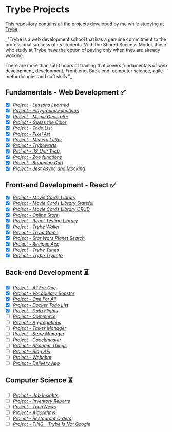# Trybe Projects

This repository contains all the projects developed by me while studying at [Trybe](https://www.betrybe.com/)

_"Trybe is a web development school that has a genuine commitment to the professional success of its students. With the Shared Success Model, those who study at Trybe have the option of paying only when they are already working.

There are more than 1500 hours of training that covers fundamentals of web development, development, Front-end, Back-end, computer science, agile methodologies and soft skills."_


## Fundamentals - Web Development :white_check_mark:

- [x] _[Project - Lessons Learned](modulo-1/1-lessons-learned)_
- [x] _[Project - Playground Functions](modulo-1/2-playground-functions)_
- [x] _[Project - Meme Generator](modulo-1/3-meme-generator)_
- [x] _[Project - Guess the Color](modulo-1/4-guess-the-color)_
- [x] _[Project - Todo List](modulo-1/5-todo-list)_
- [x] _[Project - Pixel Art](modulo-1/6-pixel-art)_
- [x] _[Project - Mistery Letter](modulo-1/7-mistery-letter)_
- [x] _[Project - Trybewarts](modulo-1/8-trybewarts)_
- [x] _[Project - JS Unit Tests](modulo-1/9-js-unity-tests)_
- [x] _[Project - Zoo functions](modulo-1/10-zoo-functions)_
- [x] _[Project - Shopping Cart](modulo-1/11-shopping-cart)_
- [x] _[Project - Jest Async and Mocking](modulo-1/12-jest-async-mocking)_

## Front-end Development - React :white_check_mark:

- [x] _[Project - Movie Cards Library](modulo-2/1-movie-cards-library)_
- [x] _[Project - Movie Cards Library Stateful](modulo-2/2-movie-cards-library-stateful)_
- [x] _[Project - Movie Cards Library CRUD](modulo-2/3-movie-cards-library-crud)_
- [x] _[Project - Online Store](modulo-2/4-online-store)_
- [x] _[Project - React Testing Library](modulo-2/5-react-testing-library)_
- [x] _[Project - Trybe Wallet](modulo-2/6-trybe-wallet)_
- [x] _[Project - Trivia Game](modulo-2/7-trivia-react-redux)_
- [x] _[Project - Star Wars Planet Search](modulo-2/8-starwars-planet-search)_
- [x] _[Project - Recipes App](modulo-2/9-recipes-app)_
- [x] _[Project - Trybe Tunes](modulo-2/extra-trybetunes)_
- [x] _[Project - Trybe Tryunfo](modulo-2/extra-tryunfo)_

## Back-end Development :hourglass_flowing_sand:

- [x] _[Project - All For One](modulo-3/1-all-for-one)_
- [x] _[Project - Vocabulary Booster](modulo-3/2-vocabulary-booster)_
- [x] _[Project - One For All](modulo-3/3-one-for-all)_
- [x] _[Project - Docker Todo List](modulo-3/4-docker-todo-list)_
- [x] _[Project - Data Flights](modulo-3/5-mongodb-dataflights)_
- [ ] _[Project - Commerce]()_
- [ ] _[Project - Aggregations]()_
- [ ] _[Project - Talker Manager]()_
- [ ] _[Project - Store Manager]()_
- [ ] _[Project - Coockmaster]()_
- [ ] _[Project - Stranger Things]()_
- [ ] _[Project - Blog API]()_
- [ ] _[Project - Webchat]()_
- [ ] _[Project - Delivery App]()_

## Computer Science :hourglass_flowing_sand:

- [ ] _[Project - Job Insights]()_
- [ ] _[Project - Inventory Reports]()_
- [ ] _[Project - Tech News]()_
- [ ] _[Project - Algorithms]()_
- [ ] _[Project - Restaurant Orders]()_
- [ ] _[Project - TING - Trybe Is Not Google]()_
